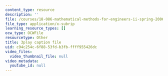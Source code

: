 ```yaml
---
content_type: resource
description: ''
file: /courses/18-086-mathematical-methods-for-engineers-ii-spring-2006/c94c254c6f8853fdb3fbffff955426dc_ZPmBMd6OZeQ.vtt
file_type: application/x-subrip
learning_resource_types: []
ocw_type: OCWFile
resourcetype: Other
title: 3play caption file
uid: c94c254c-6f88-53fd-b3fb-ffff955426dc
video_files:
  video_thumbnail_file: null
video_metadata:
  youtube_id: null
---
```

